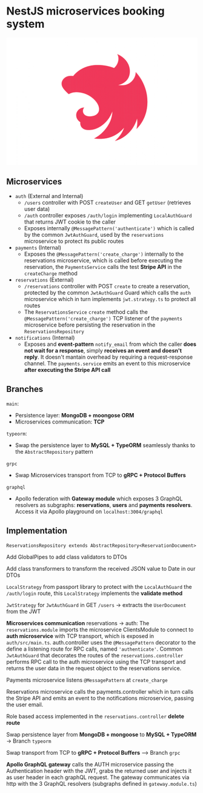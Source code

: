 # NestJS microservices booking system

!["NestJS logo"](nestJS.png)

## Microservices

- `auth` (External and Internal)
  - `/users` controller with POST `createUser` and GET `getUser` (retrieves user data)
  - `/auth` controller exposes `/auth/login` implementing `LocalAuthGuard` that returns JWT cookie to the caller
  - Exposes internally `@MessagePattern('authenticate')` which is called by the common `JwtAuthGuard`, used by the `reservations` microservice to protect its public routes
- `payments` (Internal)
  - Exposes the `@MessagePattern('create_charge')` internally to the reservations microservice, which is called before executing the reservation, the `PaymentsService` calls the test **Stripe API** in the `createCharge` method
- `reservations` (External)
  - `/reservations` controller with POST `create` to create a reservation, protected by the common `JwtAuthGuard` Guard which calls the `auth` microservice which in turn implements `jwt.strategy.ts` to protect all routes
  - The `ReservationsService` `create` method calls the `@MessagePattern('create_charge')` TCP listener of the `payments` microservice before persisting the reservation in the `ReservationsRepository`
- `notifications` (Internal)
  - Exposes and **event-pattern** `notify_email` from which the caller **does not wait for a response**, simply **receives an event and doesn't reply**. It doesn't mantain overhead by requiring a request-response channel. The `payments.service` emits an event to this microservice **after executing the Stripe API call**

## Branches

`main`:

- Persistence layer: **MongoDB + moongose ORM**
- Microservices communication: **TCP**

`typeorm`:

- Swap the persistence layer to **MySQL + TypeORM** seamlessly thanks to the `AbstractRepository` pattern

`grpc`

- Swap Microservices transport from TCP to **gRPC + Protocol Buffers**

`graphql`

- Apollo federation with **Gateway module** which exposes 3 GraphQL resolvers as subgraphs: **reservations**, **users** and **payments resolvers**. Access it via Apollo playground on `localhost:3004/graphql`

## Implementation

`ReservationsRepository extends AbstractRepository<ReservationDocument>`

Add GlobalPipes to add class validators to DTOs

Add class transformers to transform the received JSON value to Date in our DTOs

`LocalStrategy` from passport library to protect with the `LocalAuthGuard` the `/auth/login` route, this `LocalStrategy` implements the **validate method**

`JwtStrategy` for `JwtAuthGuard` in GET `/users` -> extracts the `UserDocument` from the JWT

**Microservices communication** reservations -> auth: The `reservations.module` imports the microservice ClientsModule to connect to **auth microservice** with TCP transport, which is exposed in `auth/src/main.ts`. auth.controller uses the `@MessagePattern` decorator to the define a listening route for RPC calls, named `'authenticate'`. Common `JwtAuthGuard` that decorates the routes of the `reservations.controller` performs RPC call to the auth microservice using the TCP transport and returns the user data in the request object to the reservations service.

Payments microservice listens `@MessagePattern` at `create_charge`

Reservations microservice calls the payments.controller which in turn calls the Stripe API and emits an event to the notifications microservice, passing the user email.

Role based access implemented in the `reservations.controller` **delete route**

Swap persistence layer from **MongoDB + mongoose** to **MySQL + TypeORM** -> Branch `typeorm`

Swap transport from TCP to **gRPC + Protocol Buffers**  --> Branch `grpc`

**Apollo GraphQL gateway** calls the AUTH microservice passing the Authentication header with the JWT, grabs the returned user and injects it as user header in each graphQL request. The gateway communicates via http with the 3 GraphQL resolvers (subgraphs defined in `gateway.module.ts`)
